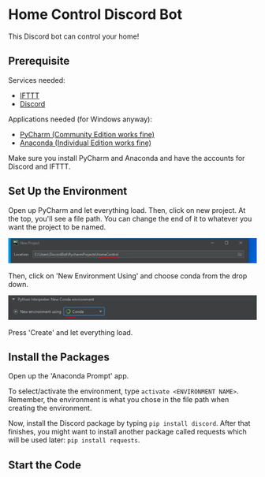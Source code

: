 # Home Control Discord Bot
This Discord bot can control your home!

Prerequisite
--

Services needed:
- [IFTTT](https://ifttt.com)
- [Discord](https://discord.com)

Applications needed (for Windows anyway):
- [PyCharm (Community Edition works fine)](https://www.jetbrains.com/pycharm/download/#section=windows)
- [Anaconda (Individual Edition works fine)](https://www.anaconda.com/products/individual)

Make sure you install PyCharm and Anaconda and have the accounts for Discord and IFTTT.

Set Up the Environment
--

Open up PyCharm and let everything load. Then, click on new project. At the top, you'll see a file path. You can change the end of it to whatever you want the project to be named.

![Image showing file path](https://raw.githubusercontent.com/offsec64/Home-Control-Discord-Bot/main/images/1ProjectName.PNG)

Then, click on 'New Environment Using' and choose conda from the drop down.

![Image of the environment selection with Conda chosen](https://raw.githubusercontent.com/offsec64/Home-Control-Discord-Bot/main/images/2Environment.PNG)

Press 'Create' and let everything load.

Install the Packages
--

Open up the 'Anaconda Prompt' app.

To select/activate the environment, type `activate <ENVIRONMENT NAME>`. Remember, the environment is what you chose in the file path when creating the environment.

Now, install the Discord package by typing `pip install discord`. After that finishes, you might want to install another package called requests which will be used later: `pip install requests`.

Start the Code
--


